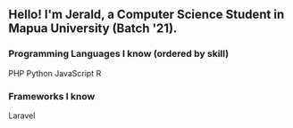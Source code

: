 ## Hello! I'm Jerald, a Computer Science Student in Mapua University (Batch '21).

### Programming Languages I know (ordered by skill)
PHP
Python
JavaScript
R

### Frameworks I know
Laravel

<!--
**Jeraldo0803/Jeraldo0803** is a ✨ _special_ ✨ repository because its `README.md` (this file) appears on your GitHub profile.

Here are some ideas to get you started:

- 🔭 I’m currently working on ...
- 🌱 I’m currently learning ...
- 👯 I’m looking to collaborate on ...
- 🤔 I’m looking for help with ...
- 💬 Ask me about ...
- 📫 How to reach me: ...
- 😄 Pronouns: ...
- ⚡ Fun fact: ...
-->
